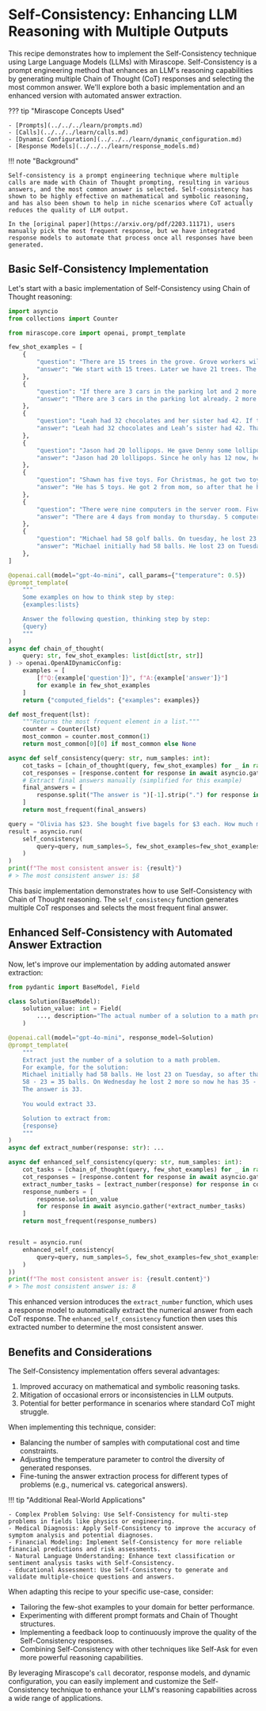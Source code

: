 # Self-Consistency: Enhancing LLM Reasoning with Multiple Outputs

This recipe demonstrates how to implement the Self-Consistency technique using Large Language Models (LLMs) with Mirascope. Self-Consistency is a prompt engineering method that enhances an LLM's reasoning capabilities by generating multiple Chain of Thought (CoT) responses and selecting the most common answer. We'll explore both a basic implementation and an enhanced version with automated answer extraction.

??? tip "Mirascope Concepts Used"

    - [Prompts](../../../learn/prompts.md)
    - [Calls](../../../learn/calls.md)
    - [Dynamic Configuration](../../../learn/dynamic_configuration.md)
    - [Response Models](../../../learn/response_models.md)

!!! note "Background"

    Self-consistency is a prompt engineering technique where multiple calls are made with Chain of Thought prompting, resulting in various answers, and the most common answer is selected. Self-consistency has shown to be highly effective on mathematical and symbolic reasoning, and has also been shown to help in niche scenarios where CoT actually reduces the quality of LLM output.

    In the [original paper](https://arxiv.org/pdf/2203.11171), users manually pick the most frequent response, but we have integrated response models to automate that process once all responses have been generated.


## Basic Self-Consistency Implementation

Let's start with a basic implementation of Self-Consistency using Chain of Thought reasoning:

```python
import asyncio
from collections import Counter

from mirascope.core import openai, prompt_template

few_shot_examples = [
    {
        "question": "There are 15 trees in the grove. Grove workers will plant trees in the grove today. After they are done, there will be 21 trees. How many trees did the grove workers plant today?",
        "answer": "We start with 15 trees. Later we have 21 trees. The difference must be the number of trees they planted. So, they must have planted 21 - 15 = 6 trees. The answer is 6.",
    },
    {
        "question": "If there are 3 cars in the parking lot and 2 more cars arrive, how many cars are in the parking lot?",
        "answer": "There are 3 cars in the parking lot already. 2 more arrive. Now there are 3 + 2 = 5 cars. The answer is 5.",
    },
    {
        "question": "Leah had 32 chocolates and her sister had 42. If they ate 35, how many pieces do they have left in total?",
        "answer": "Leah had 32 chocolates and Leah’s sister had 42. That means there were originally 32 + 42 = 74 chocolates. 35 have been eaten. So in total they still have 74 - 35 = 39 chocolates. The answer is 39.",
    },
    {
        "question": "Jason had 20 lollipops. He gave Denny some lollipops. Now Jason has 12 lollipops. How many lollipops did Jason give to Denny?",
        "answer": "Jason had 20 lollipops. Since he only has 12 now, he must have given the rest to Denny. The number of lollipops he has given to Denny must have been 20 - 12 = 8 lollipops. The answer is 8.",
    },
    {
        "question": "Shawn has five toys. For Christmas, he got two toys each from his mom and dad. How many toys does he have now?",
        "answer": "He has 5 toys. He got 2 from mom, so after that he has 5 + 2 = 7 toys. Then he got 2 more from dad, so in total he has 7 + 2 = 9 toys. The answer is 9.",
    },
    {
        "question": "There were nine computers in the server room. Five more computers were installed each day, from monday to thursday. How many computers are now in the server room?",
        "answer": "There are 4 days from monday to thursday. 5 computers were added each day. That means in total 4 * 5 = 20 computers were added. There were 9 computers in the beginning, so now there are 9 + 20 = 29 computers. The answer is 29.",
    },
    {
        "question": "Michael had 58 golf balls. On tuesday, he lost 23 golf balls. On wednesday, he lost 2 more. How many golf balls did he have at the end of wednesday?",
        "answer": "Michael initially had 58 balls. He lost 23 on Tuesday, so after that he has 58 - 23 = 35 balls. On Wednesday he lost 2 more so now he has 35 - 2 = 33 balls. The answer is 33.",
    },
]

@openai.call(model="gpt-4o-mini", call_params={"temperature": 0.5})
@prompt_template(
    """
    Some examples on how to think step by step:
    {examples:lists}

    Answer the following question, thinking step by step:
    {query}
    """
)
async def chain_of_thought(
    query: str, few_shot_examples: list[dict[str, str]]
) -> openai.OpenAIDynamicConfig:
    examples = [
        [f"Q:{example['question']}", f"A:{example['answer']}"]
        for example in few_shot_examples
    ]
    return {"computed_fields": {"examples": examples}}

def most_frequent(lst):
    """Returns the most frequent element in a list."""
    counter = Counter(lst)
    most_common = counter.most_common(1)
    return most_common[0][0] if most_common else None

async def self_consistency(query: str, num_samples: int):
    cot_tasks = [chain_of_thought(query, few_shot_examples) for _ in range(num_samples)]
    cot_responses = [response.content for response in await asyncio.gather(*cot_tasks)]
    # Extract final answers manually (simplified for this example)
    final_answers = [
        response.split("The answer is ")[-1].strip(".") for response in cot_responses
    ]
    return most_frequent(final_answers)

query = "Olivia has $23. She bought five bagels for $3 each. How much money does she have left?"
result = asyncio.run(
    self_consistency(
        query=query, num_samples=5, few_shot_examples=few_shot_examples
    )
)
print(f"The most consistent answer is: {result}")
# > The most consistent answer is: $8
```

This basic implementation demonstrates how to use Self-Consistency with Chain of Thought reasoning. The `self_consistency` function generates multiple CoT responses and selects the most frequent final answer.

## Enhanced Self-Consistency with Automated Answer Extraction

Now, let's improve our implementation by adding automated answer extraction:

```python
from pydantic import BaseModel, Field

class Solution(BaseModel):
    solution_value: int = Field(
        ..., description="The actual number of a solution to a math problem."
    )

@openai.call(model="gpt-4o-mini", response_model=Solution)
@prompt_template(
    """
    Extract just the number of a solution to a math problem.
    For example, for the solution:
    Michael initially had 58 balls. He lost 23 on Tuesday, so after that he has
    58 - 23 = 35 balls. On Wednesday he lost 2 more so now he has 35 - 2 = 33 balls.
    The answer is 33.
    
    You would extract 33.

    Solution to extract from:
    {response}
    """
)
async def extract_number(response: str): ...

async def enhanced_self_consistency(query: str, num_samples: int):
    cot_tasks = [chain_of_thought(query, few_shot_examples) for _ in range(num_samples)]
    cot_responses = [response.content for response in await asyncio.gather(*cot_tasks)]
    extract_number_tasks = [extract_number(response) for response in cot_responses]
    response_numbers = [
        response.solution_value
        for response in await asyncio.gather(*extract_number_tasks)
    ]
    return most_frequent(response_numbers)


result = asyncio.run(
    enhanced_self_consistency(
        query=query, num_samples=5, few_shot_examples=few_shot_examples
    )
))
print(f"The most consistent answer is: {result.content}")
# > The most consistent answer is: 8
```

This enhanced version introduces the `extract_number` function, which uses a response model to automatically extract the numerical answer from each CoT response. The `enhanced_self_consistency` function then uses this extracted number to determine the most consistent answer.

## Benefits and Considerations

The Self-Consistency implementation offers several advantages:

1. Improved accuracy on mathematical and symbolic reasoning tasks.
2. Mitigation of occasional errors or inconsistencies in LLM outputs.
3. Potential for better performance in scenarios where standard CoT might struggle.

When implementing this technique, consider:

- Balancing the number of samples with computational cost and time constraints.
- Adjusting the temperature parameter to control the diversity of generated responses.
- Fine-tuning the answer extraction process for different types of problems (e.g., numerical vs. categorical answers).

!!! tip "Additional Real-World Applications"

    - Complex Problem Solving: Use Self-Consistency for multi-step problems in fields like physics or engineering.
    - Medical Diagnosis: Apply Self-Consistency to improve the accuracy of symptom analysis and potential diagnoses.
    - Financial Modeling: Implement Self-Consistency for more reliable financial predictions and risk assessments.
    - Natural Language Understanding: Enhance text classification or sentiment analysis tasks with Self-Consistency.
    - Educational Assessment: Use Self-Consistency to generate and validate multiple-choice questions and answers.

When adapting this recipe to your specific use-case, consider:

- Tailoring the few-shot examples to your domain for better performance.
- Experimenting with different prompt formats and Chain of Thought structures.
- Implementing a feedback loop to continuously improve the quality of the Self-Consistency responses.
- Combining Self-Consistency with other techniques like Self-Ask for even more powerful reasoning capabilities.

By leveraging Mirascope's `call` decorator, response models, and dynamic configuration, you can easily implement and customize the Self-Consistency technique to enhance your LLM's reasoning capabilities across a wide range of applications.
